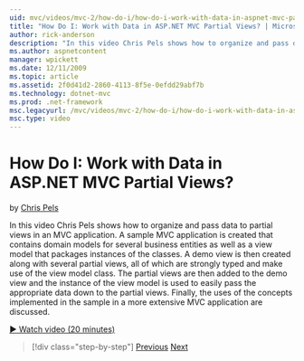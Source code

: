 ```yaml
---
uid: mvc/videos/mvc-2/how-do-i/how-do-i-work-with-data-in-aspnet-mvc-partial-views
title: "How Do I: Work with Data in ASP.NET MVC Partial Views? | Microsoft Docs"
author: rick-anderson
description: "In this video Chris Pels shows how to organize and pass data to partial views in an MVC application. A sample MVC application is created that contains domain..."
ms.author: aspnetcontent
manager: wpickett
ms.date: 12/11/2009
ms.topic: article
ms.assetid: 2f0d41d2-2860-4113-8f5e-0efdd29abf7b
ms.technology: dotnet-mvc
ms.prod: .net-framework
msc.legacyurl: /mvc/videos/mvc-2/how-do-i/how-do-i-work-with-data-in-aspnet-mvc-partial-views
msc.type: video
---
```

How Do I: Work with Data in ASP.NET MVC Partial Views?
====================
by [Chris Pels](https://twitter.com/chrispels)

In this video Chris Pels shows how to organize and pass data to partial views in an MVC application. A sample MVC application is created that contains domain models for several business entities as well as a view model that packages instances of the classes. A demo view is then created along with several partial views, all of which are strongly typed and make use of the view model class. The partial views are then added to the demo view and the instance of the view model is used to easily pass the appropriate data down to the partial views. Finally, the uses of the concepts implemented in the sample in a more extensive MVC application are discussed.

[&#9654; Watch video (20 minutes)](https://channel9.msdn.com/Blogs/ASP-NET-Site-Videos/how-do-i-work-with-data-in-aspnet-mvc-partial-views)

>[!div class="step-by-step"]
[Previous](how-do-i-return-json-formatted-data-for-an-ajax-call-in-an-aspnet-mvc-web-application.md)
[Next](how-do-i-implement-view-models-to-manage-data-for-aspnet-mvc-views.md)